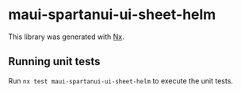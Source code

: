 # maui-spartanui-ui-sheet-helm

This library was generated with [Nx](https://nx.dev).


## Running unit tests

Run `nx test maui-spartanui-ui-sheet-helm` to execute the unit tests.

